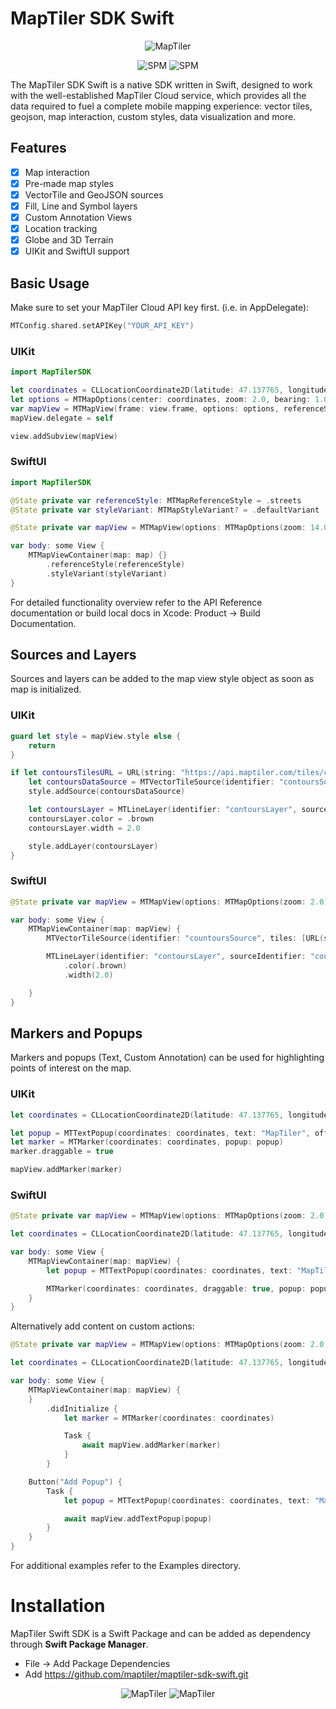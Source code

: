 
# MapTiler SDK Swift
<p align="center">
<img src="Examples/maptiler-logo.png" alt="MapTiler" title="MapTiler"/>
</p>
<p align="center">
<img src="https://img.shields.io/badge/Swift-5.9_5.10_6.0-Orange?style=flat-square" alt="SPM" title="SPM"/>
<img src="https://img.shields.io/badge/SPM-supported-DE5C43.svg" alt="SPM" title="SPM"/>
</p>

The MapTiler SDK Swift is a native SDK written in Swift, designed to work with the well-established MapTiler Cloud service, which provides all the data required to fuel a complete mobile mapping experience: vector tiles, geojson, map interaction, custom styles, data visualization and more.

## Features
- [x] Map interaction
- [x] Pre-made map styles
- [x] VectorTile and GeoJSON sources
- [x] Fill, Line and Symbol layers
- [x] Custom Annotation Views
- [x] Location tracking
- [x] Globe and 3D Terrain
- [x] UIKit and SwiftUI support

## Basic Usage

Make sure to set your MapTiler Cloud API key first. (i.e. in AppDelegate):

```swift
MTConfig.shared.setAPIKey("YOUR_API_KEY")
```

### UIKit

```swift
import MapTilerSDK

let coordinates = CLLocationCoordinate2D(latitude: 47.137765, longitude: 8.581651)
let options = MTMapOptions(center: coordinates, zoom: 2.0, bearing: 1.0, pitch: 20.0)
var mapView = MTMapView(frame: view.frame, options: options, referenceStyle: .streets)
mapView.delegate = self

view.addSubview(mapView)
```

### SwiftUI

```swift
import MapTilerSDK

@State private var referenceStyle: MTMapReferenceStyle = .streets
@State private var styleVariant: MTMapStyleVariant? = .defaultVariant

@State private var mapView = MTMapView(options: MTMapOptions(zoom: 14.0))

var body: some View {
    MTMapViewContainer(map: map) {}
        .referenceStyle(referenceStyle)
        .styleVariant(styleVariant)
}
```

For detailed functionality overview refer to the API Reference documentation or build local docs in Xcode: Product -> Build Documentation.

## Sources and Layers

Sources and layers can be added to the map view style object as soon as map is initialized.

### UIKit

```swift
guard let style = mapView.style else {
    return
}

if let contoursTilesURL = URL(string: "https://api.maptiler.com/tiles/contours-v2/{z}/{x}/{y}.pbf?key=YOUR_API_KEY") {
    let contoursDataSource = MTVectorTileSource(identifier: "contoursSource", tiles: [contoursTilesURL])
    style.addSource(contoursDataSource)

    let contoursLayer = MTLineLayer(identifier: "contoursLayer", sourceIdentifier: contoursDataSource.identifier, sourceLayer: "contour_ft")
    contoursLayer.color = .brown
    contoursLayer.width = 2.0

    style.addLayer(contoursLayer)
}
```

### SwiftUI

```swift
@State private var mapView = MTMapView(options: MTMapOptions(zoom: 2.0))

var body: some View {
    MTMapViewContainer(map: mapView) {
        MTVectorTileSource(identifier: "countoursSource", tiles: [URL(string: "https://api.maptiler.com/tiles/contours-v2/{z}/{x}/{y}.pbf?key=YOUR_API_KEY")])

        MTLineLayer(identifier: "contoursLayer", sourceIdentifier: "countoursSource", sourceLayer: "contour_ft")
            .color(.brown)
            .width(2.0)

    }
}
```

## Markers and Popups

Markers and popups (Text, Custom Annotation) can be used for highlighting points of interest on the map.

### UIKit
```swift
let coordinates = CLLocationCoordinate2D(latitude: 47.137765, longitude: 8.581651)

let popup = MTTextPopup(coordinates: coordinates, text: "MapTiler", offset: 20.0)
let marker = MTMarker(coordinates: coordinates, popup: popup)
marker.draggable = true

mapView.addMarker(marker)
```

### SwiftUI
```swift
@State private var mapView = MTMapView(options: MTMapOptions(zoom: 2.0))

let coordinates = CLLocationCoordinate2D(latitude: 47.137765, longitude: 8.581651)

var body: some View {
    MTMapViewContainer(map: mapView) {
        let popup = MTTextPopup(coordinates: coordinates, text: "MapTiler", offset: 20.0)

        MTMarker(coordinates: coordinates, draggable: true, popup: popup)
    }
}
```

Alternatively add content on custom actions:

```swift
@State private var mapView = MTMapView(options: MTMapOptions(zoom: 2.0))

let coordinates = CLLocationCoordinate2D(latitude: 47.137765, longitude: 8.581651)

var body: some View {
    MTMapViewContainer(map: mapView) {
    }
        .didInitialize {
            let marker = MTMarker(coordinates: coordinates)

            Task {
                await mapView.addMarker(marker)
            }
        }

    Button("Add Popup") {
        Task {
            let popup = MTTextPopup(coordinates: coordinates, text: "MapTiler", offset: 20.0)

            await mapView.addTextPopup(popup)
        }
    }
}
```

For additional examples refer to the Examples directory.


# Installation
MapTiler Swift SDK is a Swift Package and can be added as dependency through **Swift Package Manager**.

- File -> Add Package Dependencies
- Add https://github.com/maptiler/maptiler-sdk-swift.git

<p align="center">
<img src="Examples/streets.png" alt="MapTiler" title="MapTiler"/>
<img src="Examples/satellite.png" alt="MapTiler" title="MapTiler"/>
</p>